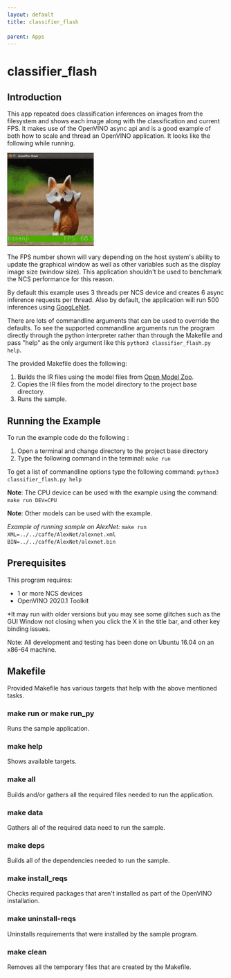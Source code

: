 ```yaml
---
layout: default
title: classifier_flash

parent: Apps
---
```

# classifier_flash
## Introduction
This app repeated does classification inferences on images from the filesystem and shows each image along with the classification and current FPS.  It makes use of the OpenVINO async api and is a good example of both how to scale and thread an OpenVINO application.  It looks like the following while running.

![](../images/classifier_flash.gif)

The FPS number shown will vary depending on the host system's ability to update the graphical window as well as other variables such as the display image size (window size).  This application shouldn't be used to benchmark the NCS performance for this reason.  

By default this example uses 3 threads per NCS device and creates 6 async inference requests per thread. Also by default, the application will run 500 inferences using [GoogLeNet](https://github.com/BVLC/caffe/tree/master/models/bvlc_googlenet).

There are lots of commandline arguments that can be used to override the defaults.  To see the supported commandline arguments run the program directly through the python interpreter rather than through the Makefile and pass "help" as the only argument like this `python3 classifier_flash.py help`. 

The provided Makefile does the following:
1. Builds the IR files using the model files from [Open Model Zoo](https://github.com/opencv/open_model_zoo).
2. Copies the IR files from the model directory to the project base directory.
3. Runs the sample.

## Running the Example
To run the example code do the following :
1. Open a terminal and change directory to the project base directory
2. Type the following command in the terminal: ```make run``` 

To get a list of commandline options type the following command: ```python3 classifier_flash.py help```

**Note**: The CPU device can be used with the example using the command: ```make run DEV=CPU```

**Note**: Other models can be used with the example.  

*Example of running sample on AlexNet:* ```make run XML=../../caffe/AlexNet/alexnet.xml BIN=../../caffe/AlexNet/alexnet.bin```

## Prerequisites
This program requires:
- 1 or more NCS devices
- OpenVINO 2020.1 Toolkit

*It may run with older versions but you may see some glitches such as the GUI Window not closing when you click the X in the title bar, and other key binding issues.

Note: All development and testing has been done on Ubuntu 16.04 on an x86-64 machine.

## Makefile
Provided Makefile has various targets that help with the above mentioned tasks.

### make run or make run_py
Runs the sample application.

### make help
Shows available targets.

### make all
Builds and/or gathers all the required files needed to run the application.

### make data
Gathers all of the required data need to run the sample.

### make deps
Builds all of the dependencies needed to run the sample.

### make install_reqs
Checks required packages that aren't installed as part of the OpenVINO installation. 

### make uninstall-reqs
Uninstalls requirements that were installed by the sample program.
 
### make clean
Removes all the temporary files that are created by the Makefile.
